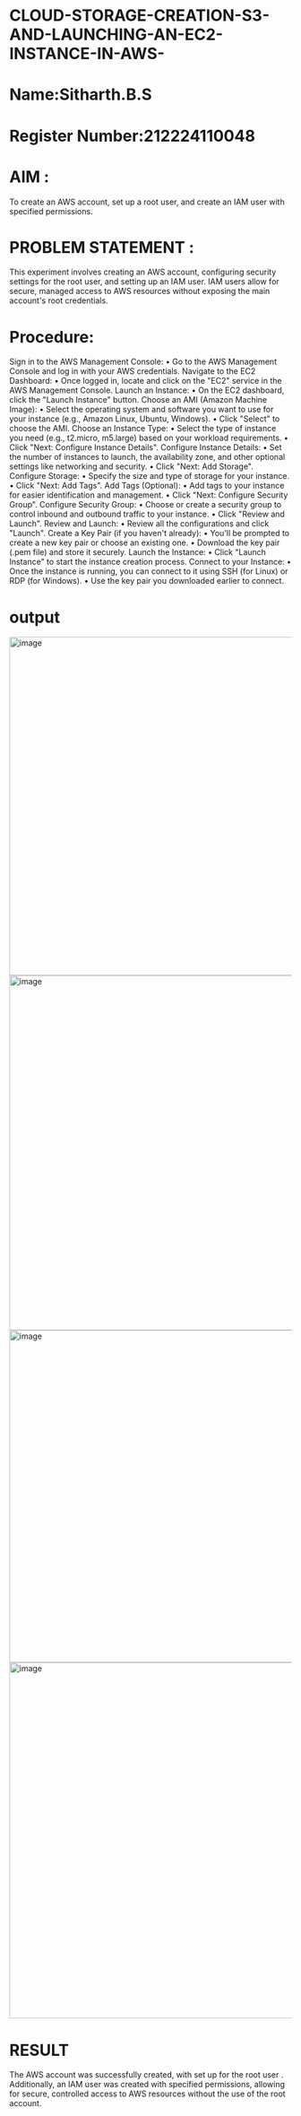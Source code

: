 # CLOUD-STORAGE-CREATION-S3-AND-LAUNCHING-AN-EC2-INSTANCE-IN-AWS-

# Name:Sitharth.B.S
# Register Number:212224110048

# AIM :
To create an AWS account, set up a root user, and create an IAM user with specified permissions.

# PROBLEM STATEMENT :
This experiment involves creating an AWS account, configuring security settings for the root user, and setting up an IAM user. IAM users allow for secure, managed access to AWS resources without exposing the main account's root credentials.

# Procedure:
Sign in to the AWS Management Console: • Go to the AWS Management Console and log in with your AWS credentials.
Navigate to the EC2 Dashboard: • Once logged in, locate and click on the "EC2" service in the AWS Management Console.
Launch an Instance: • On the EC2 dashboard, click the "Launch Instance" button.
Choose an AMI (Amazon Machine Image):
• Select the operating system and software you want to use for your instance (e.g., Amazon Linux, Ubuntu, Windows). • Click "Select" to choose the AMI.
Choose an Instance Type: • Select the type of instance you need (e.g., t2.micro, m5.large) based on your workload requirements. • Click "Next: Configure Instance Details".
Configure Instance Details: • Set the number of instances to launch, the availability zone, and other optional settings like networking and security. • Click "Next: Add Storage".
Configure Storage: • Specify the size and type of storage for your instance. • Click "Next: Add Tags".
Add Tags (Optional): • Add tags to your instance for easier identification and management. • Click "Next: Configure Security Group".
Configure Security Group:
• Choose or create a security group to control inbound and outbound traffic to your instance. • Click "Review and Launch".
Review and Launch:
• Review all the configurations and click "Launch".
Create a Key Pair (if you haven't already): • You'll be prompted to create a new key pair or choose an existing one. • Download the key pair (.pem file) and store it securely.
Launch the Instance: • Click "Launch Instance" to start the instance creation process.
Connect to your Instance:
• Once the instance is running, you can connect to it using SSH (for Linux) or RDP (for Windows). • Use the key pair you downloaded earlier to connect.

# output
<img width="1142" height="604" alt="image" src="https://github.com/user-attachments/assets/d65f4f7b-701c-4757-9214-c4ee68a8f31b" />

<img width="1151" height="633" alt="image" src="https://github.com/user-attachments/assets/648cccd7-e6c6-4fa8-a8ca-a52d1e4c5186" />

<img width="1152" height="593" alt="image" src="https://github.com/user-attachments/assets/efa940ab-f5f9-421b-be5e-ccac608865e0" />

<img width="1152" height="635" alt="image" src="https://github.com/user-attachments/assets/932bd786-df15-4c2d-9bf9-a9d14229c21d" />

 # RESULT
The AWS account was successfully created, with set up for the root user . Additionally, an IAM user was created with specified permissions, allowing for secure, controlled access to AWS resources without the use of the root account.

